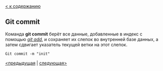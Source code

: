 [< к содержанию](./readme.md)

## **Git commit**

Команда **git commit** берёт все данные, добавленные в индекс с помощью *[git add](./add.md)*, и сохраняет их слепок во внутренней базе данных, а затем сдвигает указатель текущей ветки на этот слепок.

```
Git commit -m "init"
```

[<предыдущая](./status.md) | [следующая>](./branch.md)